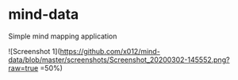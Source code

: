 # mind-data
Simple mind mapping application

![Screenshot 1](https://github.com/x012/mind-data/blob/master/screenshots/Screenshot_20200302-145552.png?raw=true =50%)
